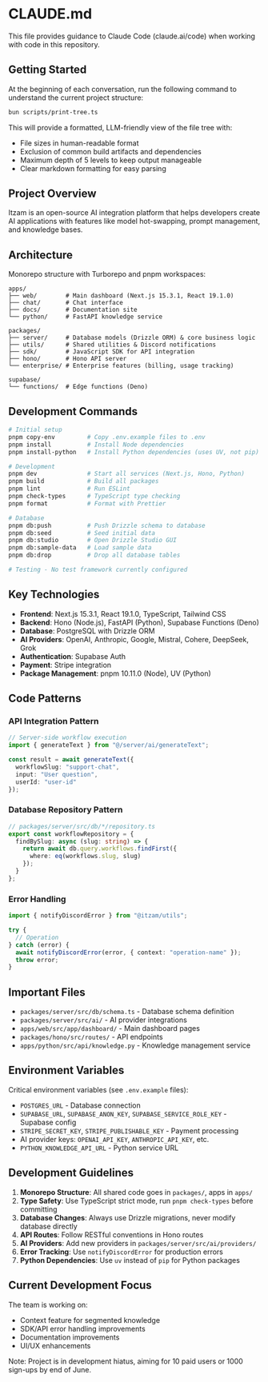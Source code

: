 # CLAUDE.md

This file provides guidance to Claude Code (claude.ai/code) when working with code in this repository.

## Getting Started

At the beginning of each conversation, run the following command to understand the current project structure:

```bash
bun scripts/print-tree.ts
```

This will provide a formatted, LLM-friendly view of the file tree with:
- File sizes in human-readable format
- Exclusion of common build artifacts and dependencies
- Maximum depth of 5 levels to keep output manageable
- Clear markdown formatting for easy parsing

## Project Overview

Itzam is an open-source AI integration platform that helps developers create AI applications with features like model hot-swapping, prompt management, and knowledge bases.

## Architecture

Monorepo structure with Turborepo and pnpm workspaces:

```
apps/
├── web/        # Main dashboard (Next.js 15.3.1, React 19.1.0)
├── chat/       # Chat interface 
├── docs/       # Documentation site
└── python/     # FastAPI knowledge service

packages/
├── server/     # Database models (Drizzle ORM) & core business logic
├── utils/      # Shared utilities & Discord notifications
├── sdk/        # JavaScript SDK for API integration
├── hono/       # Hono API server
└── enterprise/ # Enterprise features (billing, usage tracking)

supabase/
└── functions/  # Edge functions (Deno)
```

## Development Commands

```bash
# Initial setup
pnpm copy-env         # Copy .env.example files to .env
pnpm install          # Install Node dependencies
pnpm install-python   # Install Python dependencies (uses UV, not pip)

# Development
pnpm dev              # Start all services (Next.js, Hono, Python)
pnpm build            # Build all packages
pnpm lint             # Run ESLint
pnpm check-types      # TypeScript type checking
pnpm format           # Format with Prettier

# Database
pnpm db:push          # Push Drizzle schema to database
pnpm db:seed          # Seed initial data
pnpm db:studio        # Open Drizzle Studio GUI
pnpm db:sample-data   # Load sample data
pnpm db:drop          # Drop all database tables

# Testing - No test framework currently configured
```

## Key Technologies

- **Frontend**: Next.js 15.3.1, React 19.1.0, TypeScript, Tailwind CSS
- **Backend**: Hono (Node.js), FastAPI (Python), Supabase Functions (Deno)
- **Database**: PostgreSQL with Drizzle ORM
- **AI Providers**: OpenAI, Anthropic, Google, Mistral, Cohere, DeepSeek, Grok
- **Authentication**: Supabase Auth
- **Payment**: Stripe integration
- **Package Management**: pnpm 10.11.0 (Node), UV (Python)

## Code Patterns

### API Integration Pattern
```typescript
// Server-side workflow execution
import { generateText } from "@/server/ai/generateText";

const result = await generateText({
  workflowSlug: "support-chat",
  input: "User question",
  userId: "user-id"
});
```

### Database Repository Pattern
```typescript
// packages/server/src/db/*/repository.ts
export const workflowRepository = {
  findBySlug: async (slug: string) => {
    return await db.query.workflows.findFirst({
      where: eq(workflows.slug, slug)
    });
  }
};
```

### Error Handling
```typescript
import { notifyDiscordError } from "@itzam/utils";

try {
  // Operation
} catch (error) {
  await notifyDiscordError(error, { context: "operation-name" });
  throw error;
}
```

## Important Files

- `packages/server/src/db/schema.ts` - Database schema definition
- `packages/server/src/ai/` - AI provider integrations
- `apps/web/src/app/dashboard/` - Main dashboard pages
- `packages/hono/src/routes/` - API endpoints
- `apps/python/src/api/knowledge.py` - Knowledge management service

## Environment Variables

Critical environment variables (see `.env.example` files):
- `POSTGRES_URL` - Database connection
- `SUPABASE_URL`, `SUPABASE_ANON_KEY`, `SUPABASE_SERVICE_ROLE_KEY` - Supabase config
- `STRIPE_SECRET_KEY`, `STRIPE_PUBLISHABLE_KEY` - Payment processing
- AI provider keys: `OPENAI_API_KEY`, `ANTHROPIC_API_KEY`, etc.
- `PYTHON_KNOWLEDGE_API_URL` - Python service URL

## Development Guidelines

1. **Monorepo Structure**: All shared code goes in `packages/`, apps in `apps/`
2. **Type Safety**: Use TypeScript strict mode, run `pnpm check-types` before committing
3. **Database Changes**: Always use Drizzle migrations, never modify database directly
4. **API Routes**: Follow RESTful conventions in Hono routes
5. **AI Providers**: Add new providers in `packages/server/src/ai/providers/`
6. **Error Tracking**: Use `notifyDiscordError` for production errors
7. **Python Dependencies**: Use `uv` instead of `pip` for Python packages

## Current Development Focus

The team is working on:
- Context feature for segmented knowledge
- SDK/API error handling improvements
- Documentation improvements
- UI/UX enhancements

Note: Project is in development hiatus, aiming for 10 paid users or 1000 sign-ups by end of June.
